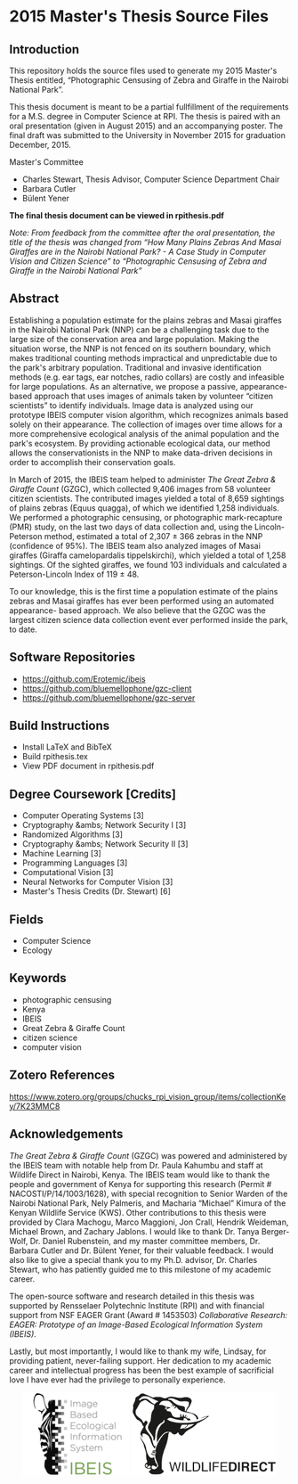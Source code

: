 2015 Master's Thesis Source Files
=================================

Introduction
------------

This repository holds the source files used to generate my 2015 Master's Thesis
entitled, &ldquo;Photographic Censusing of Zebra and Giraffe in the Nairobi
National Park&rdquo;.

This thesis document is meant to be a partial fullfillment of the requirements
for a M.S. degree in Computer Science at RPI.  The thesis is paired with an oral
presentation (given in August 2015) and an accompanying poster.  The final draft
was submitted to the University in November 2015 for graduation December, 2015.

Master's Committee
* Charles Stewart, Thesis Advisor, Computer Science Department Chair
* Barbara Cutler
* B&uuml;lent Yener

**The final thesis document can be viewed in rpithesis.pdf**

*Note: From feedback from the committee after the oral presentation, the title
of the thesis was changed from &ldquo;How Many Plains Zebras And Masai Giraffes
are in the Nairobi National Park? - A Case Study in Computer Vision and Citizen
Science&rdquo; to &ldquo;Photographic Censusing of Zebra and Giraffe in the
Nairobi National Park&rdquo;*


Abstract
--------
Establishing a population estimate for the plains zebras and Masai giraffes in
the Nairobi National Park (NNP) can be a challenging task due to the large size
of the conservation area and large population.  Making the situation worse, the
NNP is not fenced on its southern boundary, which makes traditional counting
methods impractical and unpredictable due to the park's arbitrary population.
Traditional and invasive identification methods (e.g. ear tags, ear notches,
radio collars) are costly and infeasible for large populations.  As an
alternative, we propose a passive, appearance-based approach that uses images of
animals taken by volunteer &ldquo;citizen scientists&rdquo; to identify
individuals.  Image data is analyzed using our prototype IBEIS computer vision
algorithm, which recognizes animals based solely on their appearance.  The
collection of images over time allows for a more comprehensive ecological
analysis of the animal population and the park's ecosystem.   By providing
actionable ecological data, our method allows the conservationists in the NNP to
make data-driven decisions in order to accomplish their conservation goals.

In March of 2015, the IBEIS team helped to administer *The Great Zebra & Giraffe
Count* (GZGC), which collected 9,406 images from 58 volunteer citizen
scientists.  The contributed images yielded a total of 8,659 sightings of plains
zebras (Equus quagga), of which we identified 1,258 individuals.  We performed a
photographic censusing, or photographic mark-recapture (PMR) study, on the last
two days of data collection and, using the Lincoln-Peterson method, estimated a
total of 2,307 &plusmn; 366 zebras in the NNP (confidence of 95%).  The IBEIS
team also analyzed images of Masai giraffes (Giraffa camelopardalis
tippelskirchi), which yielded a total of 1,258 sightings.  Of the sighted
giraffes, we found 103 individuals and calculated a Peterson-Lincoln Index of
119 &plusmn; 48.

To our knowledge, this is the first time a population estimate of the plains
zebras and Masai giraffes has ever been performed using an automated appearance-
based approach.  We also believe that the GZGC was the largest citizen science
data collection event ever performed inside the park, to date.


Software Repositories
---------------------
* https://github.com/Erotemic/ibeis
* https://github.com/bluemellophone/gzc-client
* https://github.com/bluemellophone/gzc-server


Build Instructions
------------------
* Install LaTeX and BibTeX
* Build rpithesis.tex
* View PDF document in rpithesis.pdf


Degree Coursework [Credits]
---------------------------
* Computer Operating Systems [3]
* Cryptography &ambs; Network Security I [3]
* Randomized Algorithms [3]
* Cryptography &ambs; Network Security II [3]
* Machine Learning [3]
* Programming Languages [3]
* Computational Vision [3]
* Neural Networks for Computer Vision [3]
* Master's Thesis Credits (Dr. Stewart) [6]


Fields
------
* Computer Science
* Ecology


Keywords
--------
* photographic censusing
* Kenya
* IBEIS
* Great Zebra & Giraffe Count
* citizen science
* computer vision


Zotero References
-----------------
https://www.zotero.org/groups/chucks_rpi_vision_group/items/collectionKey/7K23MMC8


Acknowledgements
----------------
*The Great Zebra & Giraffe Count* (GZGC) was powered and administered by
the IBEIS team with notable help from Dr. Paula Kahumbu and staff at Wildlife
Direct in Nairobi, Kenya.  The IBEIS team would like to thank the people and
government of Kenya for supporting this research (Permit
&#35; NACOSTI/P/14/1003/1628), with special recognition to Senior Warden of the
Nairobi National Park, Nely Palmeris, and Macharia &ldquo;Michael&rdquo;
Kimura of the Kenyan Wildlife Service (KWS).  Other contributions to this thesis
were provided by Clara Machogu, Marco Maggioni, Jon Crall, Hendrik Weideman,
Michael Brown, and Zachary Jablons.  I would like to thank Dr. Tanya
Berger-Wolf, Dr. Daniel Rubenstein, and my master committee members, Dr. Barbara
Cutler and Dr. B&uuml;lent Yener, for their valuable feedback.  I would also
like to give a special thank you to my Ph.D. advisor, Dr. Charles Stewart, who
has patiently guided me to this milestone of my academic career.

The open-source software and research detailed in this thesis was supported by
Rensselaer Polytechnic Institute (RPI) and with financial support from NSF EAGER
Grant (Award &#35; 1453503) *Collaborative Research: EAGER: Prototype of an
Image-Based Ecological Information System (IBEIS)*.

Lastly, but most importantly, I would like to thank my wife, Lindsay, for
providing patient, never-failing support.  Her dedication to my academic career
and intellectual progress has been the best example of sacrificial love I have
ever had the privilege to personally experience.

<p align="center">
    <img src="resources/logo_ibeis_cropped.png" alt="IBEIS Logo" height="150">
    <img src="resources/logo_wd_alpha.png" alt="Wildlife Direct Logo" height="150">
</p>